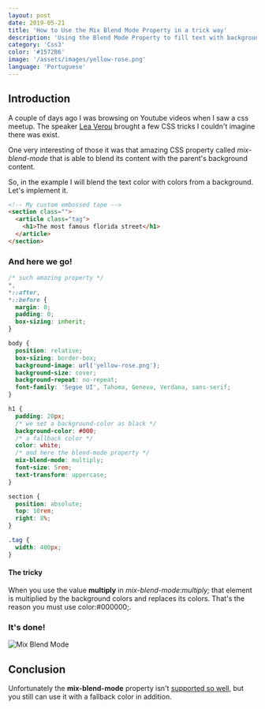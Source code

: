 ```yaml
---
layout: post
date: 2019-05-21
title: 'How to Use the Mix Blend Mode Property in a trick way'
description: 'Using the Blend Mode Property to fill text with background color'
category: 'Css3'
color: '#1572B6'
image: '/assets/images/yellow-rose.png'
language: 'Portuguese'
---
```


## Introduction

<!-- a couple of months ago I started to learn CSS3 from scratch. From that day forward -->

A couple of days ago I was browsing on Youtube videos when I saw a css meetup. The speaker [Lea Verou](http://lea.verou.me) brought a few CSS tricks I couldn't imagine there was exist.

One very interesting of those it was that amazing CSS property called _mix-blend-mode_ that is able to blend its content with the parent's background content.

So, in the example I will blend the text color with colors from a background. Let's implement it.

```html
<!-- My custom embossed tape -->
<section class="">
  <article class="tag">
    <h1>The most famous florida street</h1>
  </article>
</section>
```

### And here we go!

```css
/* such amazing property */
*,
*::after,
*::before {
  margin: 0;
  padding: 0;
  box-sizing: inherit;
}

body {
  position: relative;
  box-sizing: border-box;
  background-image: url('yellow-rose.png');
  background-size: cover;
  background-repeat: no-repeat;
  font-family: 'Segoe UI', Tahoma, Geneva, Verdana, sans-serif;
}

h1 {
  padding: 20px;
  /* we set a background-color as black */
  background-color: #000;
  /* a fallback color */
  color: white;
  /* and here the blend-mode property */
  mix-blend-mode: multiply;
  font-size: 5rem;
  text-transform: uppercase;
}

section {
  position: absolute;
  top: 10rem;
  right: 8%;
}

.tag {
  width: 400px;
}
```

#### The tricky

When you use the value **multiply** in _mix-blend-mode:multiply;_ that element is multiplied by the background colors and replaces its colors. That's the reason you must use color:#000000;.

### It's done!

![Mix Blend Mode](/assets/images/yellow-rose.png)

## Conclusion

Unfortunately the **mix-blend-mode** property isn't [supported so well](https://developer.mozilla.org/en-US/docs/Web/CSS/mix-blend-mode), but you still can use it with a fallback color in addition.

